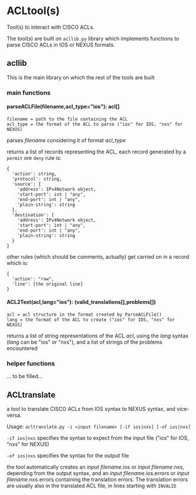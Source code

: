 # ACLtool(s)
Tool(s) to interact with CISCO ACLs.

The tool(s) are built on `acllib.py` library which implements functions to parse CISCO ACLs in IOS or NEXUS formats.

## acllib
This is the main library on which the rest of the tools are built

### main functions

#### parseACLFile(filename,acl_type="ios"): acl[]
```
filename = path to the file containing the ACL
acl_type = the format of the ACL to parse ("ios" for IOS, "nxs" for NEXUS)
```
parses _filename_ considering it of format _acl_type_

returns a list of records representing the ACL, each record generated by a `permit` ore `deny` rule is:
```
{
  'action': string,
  'protocol': string,
  'source': {
    'address': IPv4Network object,
    'start-port': int | "any",
    'end-port': int | "any",
    'plain-string': string
  },
  'destination': {
    'address': IPv4Network object,
    'start-port': int | "any",
    'end-port': int | "any",
    'plain-string': string
  }
}
```
other rules (which should be comments, actually) get carried on in a record which is:
```
{
  'action': "raw",
  'line': [the original line]
}
```

#### ACL2Text(acl,lang="ios"): (valid_translations[],problems[])
```
acl = acl structure in the format created by ParseACLFile()
lang = the format of the ACL to create ("ios" for IOS, "nxs" for NEXUS)
```
returns a list of string representations of the ACL _acl_, using the _lang_ syntax (_lang_ can be "ios" or "nxs"), and a list of strings of the problems encountered

### helper functions
... to be filled...

## ACLtranslate
a tool to translate CISCO ACLs from IOS syntax to NEXUS syntax, and vice-versa.

Usage:
`acltranslate.py -i <input filename> [-if ios|nxs] [-of ios|nxs]`

`-if ios|nxs` specifies the syntax to expect from the input file ("ios" for IOS, "nxs" for NEXUS)

`-of ios|nxs` specifies the syntax for the output file

the tool automatically creates an _input filename_.ios or _input filename_.nxs, depending from the output syntax, and an _input filename_.ios.errors or _input filename_.nxs.errors containing the translation errors.
The translation errors are usually also in the translated ACL file, in lines starting with `INVALID`

